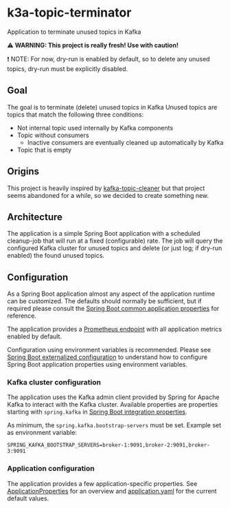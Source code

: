 # k3a-topic-terminator

Application to terminate unused topics in Kafka

:warning: **WARNING: This project is really fresh! Use with caution!**

:exclamation: NOTE: For now, dry-run is enabled by default, so to delete
any unused topics, dry-run must be explicitly disabled.

## Goal

The goal is to terminate (delete) unused topics in Kafka
Unused topics are topics that match the following three conditions:

- Not internal topic used internally by Kafka components
- Topic without consumers
  - Inactive consumers are eventually cleaned up automatically by Kafka
- Topic that is empty

## Origins

This project is heavily inspired by
[kafka-topic-cleaner](https://github.com/HungUnicorn/kafka-topic-cleaner)
but that project seems abandoned for a while,
so we decided to create something new.

## Architecture

The application is a simple Spring Boot application with a scheduled
cleanup-job that will run at a fixed (configurable) rate.
The job will query the configured Kafka cluster for unused topics
and delete (or just log; if dry-run enabled) the found unused topics.

## Configuration

As a Spring Boot application almost any aspect of the application runtime can be
customized.
The defaults should normally be sufficient, but if required please consult the
[Spring Boot common application properties](https://docs.spring.io/spring-boot/appendix/application-properties/index.html)
for reference.

The application provides a
[Prometheus endpoint](https://docs.spring.io/spring-boot/reference/actuator/metrics.html#actuator.metrics.export.prometheus)
with all application metrics enabled by default.

Configuration using environment variables is recommended.
Please see
[Spring Boot externalized configuration](https://docs.spring.io/spring-boot/reference/features/external-config.html)
to understand how to configure Spring Boot application properties using
environment variables. 

### Kafka cluster configuration

The application uses the Kafka admin client provided by
Spring for Apache Kafka to interact with the Kafka cluster.
Available properties are properties starting with `spring.kafka` in
[Spring Boot integration properties](https://docs.spring.io/spring-boot/appendix/application-properties/index.html#appendix.application-properties.integration).

As minimum, the `spring.kafka.bootstrap-servers` must be set.
Example set as environment variable:

```
SPRING_KAFKA_BOOTSTRAP_SERVERS=broker-1:9091,broker-2:9091,broker-3:9091
```

### Application configuration

The application provides a few application-specific properties.
See
[ApplicationProperties](src/main/java/io/statnett/k3a/topicterminator/ApplicationProperties.java)
for an overview and
[application.yaml](src/main/resources/application.yaml)
for the current default values.
